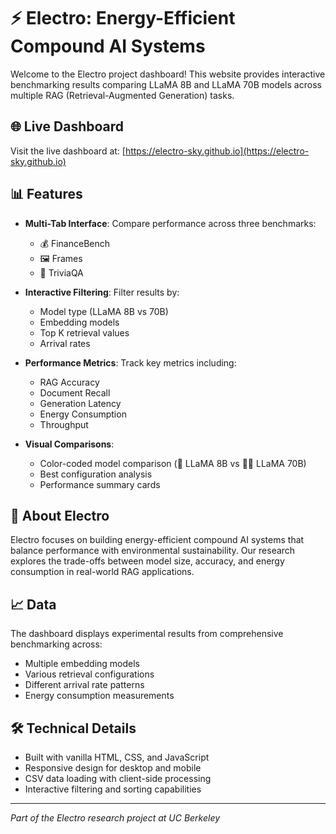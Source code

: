 # ⚡ Electro: Energy-Efficient Compound AI Systems

Welcome to the Electro project dashboard! This website provides interactive benchmarking results comparing LLaMA 8B and LLaMA 70B models across multiple RAG (Retrieval-Augmented Generation) tasks.

## 🌐 Live Dashboard

Visit the live dashboard at: [https://electro-sky.github.io](https://electro-sky.github.io)

## 📊 Features

- **Multi-Tab Interface**: Compare performance across three benchmarks:
  - 💰 FinanceBench
  - 🖼️ Frames
  - 🧠 TriviaQA

- **Interactive Filtering**: Filter results by:
  - Model type (LLaMA 8B vs 70B)
  - Embedding models
  - Top K retrieval values
  - Arrival rates

- **Performance Metrics**: Track key metrics including:
  - RAG Accuracy
  - Document Recall
  - Generation Latency
  - Energy Consumption
  - Throughput

- **Visual Comparisons**: 
  - Color-coded model comparison (🐪 LLaMA 8B vs 🐪🐪 LLaMA 70B)
  - Best configuration analysis
  - Performance summary cards

## 🚀 About Electro

Electro focuses on building energy-efficient compound AI systems that balance performance with environmental sustainability. Our research explores the trade-offs between model size, accuracy, and energy consumption in real-world RAG applications.

## 📈 Data

The dashboard displays experimental results from comprehensive benchmarking across:
- Multiple embedding models
- Various retrieval configurations
- Different arrival rate patterns
- Energy consumption measurements

## 🛠️ Technical Details

- Built with vanilla HTML, CSS, and JavaScript
- Responsive design for desktop and mobile
- CSV data loading with client-side processing
- Interactive filtering and sorting capabilities

---

*Part of the Electro research project at UC Berkeley* 
